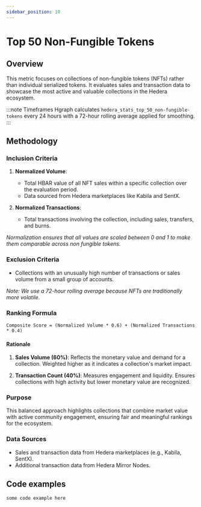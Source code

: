 ```yaml
---
sidebar_position: 10
---
```


# Top 50 Non-Fungible Tokens

## Overview  
This metric focuses on collections of non-fungible tokens (NFTs) rather than individual serialized tokens. It evaluates sales and transaction data to showcase the most active and valuable collections in the Hedera ecosystem.  

:::note Timeframes
Hgraph calculates `hedera_stats_top_50_non-fungible-tokens` every 24 hours with a 72-hour rolling average applied for smoothing.
:::

## Methodology  

### Inclusion Criteria  
1. **Normalized Volume**:  
   - Total HBAR value of all NFT sales within a specific collection over the evaluation period.  
   - Data sourced from Hedera marketplaces like Kabila and SentX.  

2. **Normalized Transactions**:  
   - Total transactions involving the collection, including sales, transfers, and burns. 

*Normalization ensures that all values are scaled between 0 and 1 to make them comparable across non fungible tokens.* 

### Exclusion Criteria  
- Collections with an unusually high number of transactions or sales volume from a small group of accounts.  

*Note: We use a 72-hour rolling average because NFTs are traditionally more volatile.*

### Ranking Formula  
```
Composite Score = (Normalized Volume * 0.6) + (Normalized Transactions * 0.4)
```

#### Rationale

1. **Sales Volume (60%)**: Reflects the monetary value and demand for a collection. Weighted higher as it indicates a collection's market impact.

2. **Transaction Count (40%)**: Measures engagement and liquidity. Ensures collections with high activity but lower monetary value are recognized.

### **Purpose**
This balanced approach highlights collections that combine market value with active community engagement, ensuring fair and meaningful rankings for the ecosystem.

### Data Sources  
- Sales and transaction data from Hedera marketplaces (e.g., Kabila, SentX).  
- Additional transaction data from Hedera Mirror Nodes.    

## Code examples

```
some code example here
```